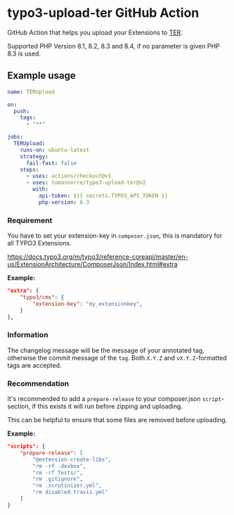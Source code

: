 # typo3-upload-ter GitHub Action
GitHub Action that helps you upload your Extensions to [TER](https://extensions.typo3.org).

Supported PHP Version 8.1, 8.2, 8.3 and 8.4, if no parameter is given PHP 8.3 is used.

## Example usage

```yaml
name: TERUpload

on:
  push:
    tags:
      - "**"

jobs:
  TERUpload:
    runs-on: ubuntu-latest
    strategy:
      fail-fast: false
    steps:
      - uses: actions/checkout@v1
      - uses: tomasnorre/typo3-upload-ter@v2
        with:
          api-token: ${{ secrets.TYPO3_API_TOKEN }}
          php-version: 8.3
```

### Requirement

You have to set your extension-key in `composer.json`, this is mandatory for all TYPO3 Extensions.

https://docs.typo3.org/m/typo3/reference-coreapi/master/en-us/ExtensionArchitecture/ComposerJson/Index.html#extra

**Example:**
```json
"extra": {
    "typo3/cms": {
        "extension-key": "my_extensionkey",
    }
},
```

### Information

The changelog message will be the message of your annotated tag, otherwise the commit message of the `tag`. Both `X.Y.Z` and `vX.Y.Z`-formatted tags are accepted.

### Recommendation

It's recommended to add a `prepare-release` to your composer.json `script`-section, if this exists it will run before zipping and uploading.

This can be helpful to ensure that some files are removed before uploading.

**Example:**
```json
"scripts": {
    "prepare-release": [
        "@extension-create-libs",
        "rm -rf .devbox",
        "rm -rf Tests/",
        "rm .gitignore",
        "rm .scrutinizer.yml",
        "rm disabled.travis.yml"
    ]
}
```
